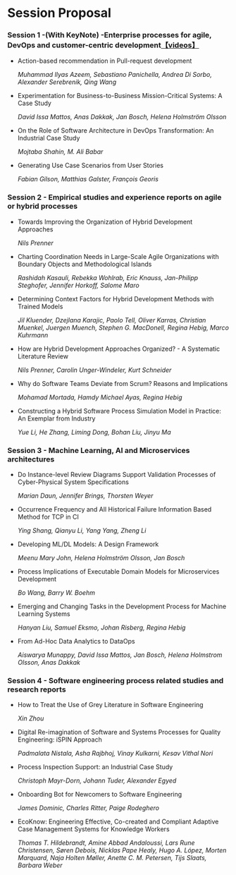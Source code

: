 # Session Proposal
### **Session 1 -**(With KeyNote) -Enterprise processes for agile, DevOps and customer-centric development[【videos】](https://www.dropbox.com/sh/c8tu3g23rjpn077/AABX1wDH9ZR9G7MUEa8HrHQwa?dl=0)

-  Action-based recommendation in Pull-request development 

   *Muhammad Ilyas Azeem, Sebastiano Panichella, Andrea Di Sorbo, Alexander Serebrenik, Qing Wang* 

- Experimentation for Business-to-Business Mission-Critical Systems: A Case Study

  *David Issa Mattos, Anas Dakkak, Jan Bosch, Helena Holmström Olsson* 

- On the Role of Software Architecture in DevOps Transformation: An Industrial Case Study

  *Mojtaba Shahin, M. Ali Babar* 

- Generating Use Case Scenarios from User Stories

  *Fabian Gilson, Matthias Galster, François Georis*



### **Session 2 -** Empirical studies and experience reports on agile or hybrid processes

- Towards Improving the Organization of Hybrid Development Approaches 

  *Nils Prenner* 

- Charting Coordination Needs in Large-Scale Agile Organizations with Boundary Objects and Methodological Islands

  *Rashidah Kasauli, Rebekka Wohlrab, Eric Knauss, Jan-Philipp Steghofer, Jennifer Horkoff, Salome Maro* 

- Determining Context Factors for Hybrid Development Methods with Trained Models

  *Jil Kluender, Dzejlana Karajic, Paolo Tell, Oliver Karras, Christian Muenkel, Juergen Muench, Stephen G. MacDonell, Regina Hebig, Marco Kuhrmann*

- How are Hybrid Development Approaches Organized? - A Systematic Literature Review

  *Nils Prenner, Carolin Unger-Windeler, Kurt Schneider* 

- Why do Software Teams Deviate from Scrum? Reasons and Implications

  *Mohamad Mortada, Hamdy Michael Ayas, Regina Hebig* 

- Constructing a Hybrid Software Process Simulation Model in Practice: An Exemplar from Industry

  *Yue Li, He Zhang, Liming Dong, Bohan Liu, Jinyu Ma*


### **Session 3 -** Machine Learning, AI and Microservices architectures

- Do Instance-level Review Diagrams Support Validation Processes of Cyber-Physical System Specifications 

  *Marian Daun, Jennifer Brings, Thorsten Weyer* 

- Occurrence Frequency and All Historical Failure Information Based Method for TCP in CI

  *Ying Shang, Qianyu Li, Yang Yang, Zheng Li*

- Developing ML/DL Models: A Design Framework

  *Meenu Mary John, Helena Holmström Olsson, Jan Bosch*

- Process Implications of Executable Domain Models for Microservices Development

  *Bo Wang, Barry W. Boehm*

- Emerging and Changing Tasks in the Development Process for Machine Learning Systems

  *Hanyan Liu, Samuel Eksmo, Johan Risberg, Regina Hebig* 

- From Ad-Hoc Data Analytics to DataOps

  *Aiswarya Munappy, David Issa Mattos, Jan Bosch, Helena Holmstrom Olsson, Anas Dakkak*

### **Session 4 -** Software engineering process related studies and research reports

- How to Treat the Use of Grey Literature in Software Engineering

  *Xin Zhou*

- Digital Re-imagination of Software and Systems Processes for Quality Engineering: iSPIN Approach

  *Padmalata Nistala, Asha Rajbhoj, Vinay Kulkarni, Kesav Vithal Nori*

- Process Inspection Support: an Industrial Case Study

  *Christoph Mayr-Dorn, Johann Tuder, Alexander Egyed* 

- Onboarding Bot for Newcomers to Software Engineering

  *James Dominic, Charles Ritter, Paige Rodeghero* 

- EcoKnow: Engineering Effective, Co-created and Compliant Adaptive Case Management Systems for Knowledge Workers

  *Thomas T. Hildebrandt, Amine Abbad Andaloussi, Lars Rune Christensen, Søren Debois, Nicklas Pape Healy, Hugo A. López, Morten Marquard, Naja Holten Møller, Anette C. M. Petersen, Tijs Slaats, Barbara Weber* 

 
